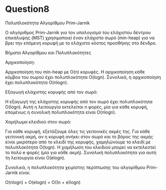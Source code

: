 # Question8

Πολυπλοκότητα Αλγορίθμου Prim-Jarnik

Ο αλγόριθμος Prim-Jarnik για τον υπολογισμό του ελάχιστου δέντρου επικάλυψης (MST) χρησιμοποιεί έναν ελάχιστο σωρό (min-heap) για να βρει την επόμενη κορυφή με το ελάχιστο κόστος προσθήκης στο δένδρο.

Βήματα Αλγορίθμου και Πολυπλοκότητες

Αρχικοποίηση:

Αρχικοποίηση του min-heap με O(n) κορυφές.
Η αρχικοποίηση κάθε κόμβου του σωρού έχει πολυπλοκότητα O(log⁡n). Συνολικά, η αρχικοποίηση έχει πολυπλοκότητα O(nlog⁡n).

Εξαγωγή ελάχιστης κορυφής από τον σωρό:

Η εξαγωγή της ελάχιστης κορυφής από τον σωρό έχει πολυπλοκότητα O(log⁡n).
Αυτή η λειτουργία εκτελείται n φορές, μία για κάθε κορυφή, επομένως η συνολική πολυπλοκότητα είναι O(nlog⁡n).

Χαμήλωμα κλειδιού στον σωρό:

Για κάθε κορυφή, εξετάζουμε όλες τις γειτονικές ακμές της.
Για κάθε γειτονική ακμή, αν η κορυφή ανήκει στον σωρό και το βάρος της ακμής είναι μικρότερο από το κλειδί της κορυφής, χαμηλώνουμε το κλειδί με πολυπλοκότητα O(log⁡n).
Η χαμήλωση του κλειδιού μπορεί να εκτελεστεί το πολύ e φορές (μία για κάθε ακμή).
Συνολική πολυπλοκότητα για αυτή τη λειτουργία είναι O(elog⁡n).

Συνολικά, η πολυπλοκότητα χειρίστης περίπτωσης του αλγορίθμου Prim-Jarnik είναι:

O(nlog⁡n) + O(elog⁡n) = O((n + e)log⁡n)
